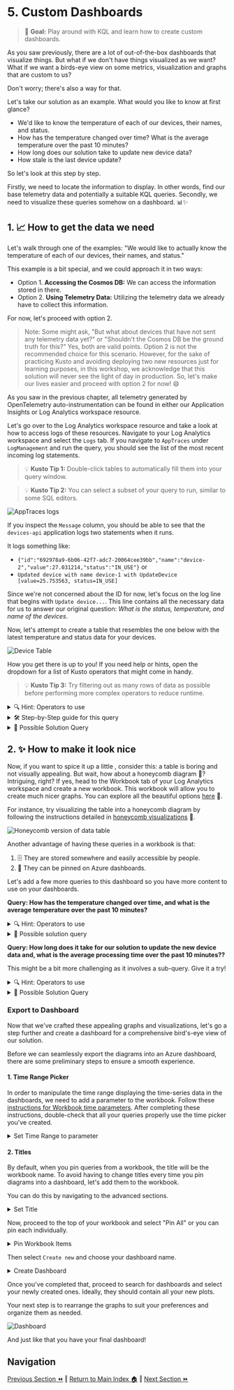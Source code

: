 # 5. Custom Dashboards

> 🎯 **Goal:** Play around with KQL and learn how to create custom dashboards.

As you saw previously, there are a lot of out-of-the-box dashboards that visualize things. But what if we don't have things visualized as we want? What if we want a birds-eye view on some metrics, visualization and graphs that are custom to us?

Don't worry; there's also a way for that.

Let's take our solution as an example. What would you like to know at first glance?

- We'd like to know the temperature of each of our devices, their names, and status.
- How has the temperature changed over time? What is the average temperature over the past 10 minutes?
- How long does our solution take to update new device data?
- How stale is the last device update?

So let's look at this step by step.

Firstly, we need to locate the information to display. In other words, find our base telemetry data and potentially a suitable KQL queries.
Secondly, we need to visualize these queries somehow on a dashboard. 📊✨

## 1. 📈 How to get the data we need

Let's walk through one of the examples: "We would like to actually know the temperature of each of our devices, their names, and status."

This example is a bit special, and we could approach it in two ways:

- Option 1. **Accessing the Cosmos DB:** We can access the information stored in there.
- Option 2. **Using Telemetry Data:** Utilizing the telemetry data we already have to collect this information.

For now, let's proceed with option 2.

> Note: Some might ask, "But what about devices that have not sent any telemetry data yet?" or "Shouldn't the Cosmos DB be the ground truth for this?" Yes, both are valid points. Option 2 is not the recommended choice for this scenario. However, for the sake of practicing Kusto and avoiding deploying two new resources just for learning purposes, in this workshop, we acknowledge that this solution will never see the light of day in production. So, let's make our lives easier and proceed with option 2 for now! 😄

As you saw in the previous chapter, all telemetry generated by OpenTelemetry auto-instrumentation can be found in either our Application Insights or Log Analytics workspace resource.

Let's go over to the Log Analytics workspace resource and take a look at how to access logs of these resources.
Navigate to your Log Analytics workspace and select the `Logs` tab. If you navigate to `AppTraces` under `LogManagement` and run the query, you should see the list of the most recent incoming log statements.

> 💡 **Kusto Tip 1:** Double-click tables to automatically fill them into your query window.

> 💡 **Kusto Tip 2:** You can select a subset of your query to run, similar to some SQL editors.

![AppTraces logs](./images/LogAnalytics-logs.jpg)

If you inspect the `Message` column, you should be able to see that the `devices-api` application logs two statements when it runs.

It logs something like:

- `{"id":"692978a9-6b06-42f7-adc7-20064cee39bb","name":"device-2","value":27.031214,"status":"IN_USE"}`
  or
- `Updated device with name device-1 with UpdateDevice [value=25.753563, status=IN_USE]`

Since we're not concerned about the ID for now, let's focus on the log line that begins with `Update device...`. This line contains all the necessary data for us to answer our original question: _What is the status, temperature, and name of the devices_.

Now, let's attempt to create a table that resembles the one below with the latest temperature and status data for your devices.

![Device Table](./images/device-table.jpg)

How you get there is up to you! If you need help or hints, open the dropdown for a list of Kusto operators that might come in handy.

> 💡 **Kusto Tip 3:** Try filtering out as many rows of data as possible before performing more complex operators to reduce runtime.

<details markdown="1">
<summary> 🔍 Hint: Operators to use</summary>

Here are some operations:

- [parse](https://learn.microsoft.com/en-us/azure/data-explorer/kusto/query/parseoperator)
- [where](https://learn.microsoft.com/en-us/azure/data-explorer/kusto/query/whereoperator)
- [summarize](https://learn.microsoft.com/en-us/azure/data-explorer/kusto/query/summarizeoperator)
- [project](https://learn.microsoft.com/en-us/azure/data-explorer/kusto/query/projectoperator)

</details>

<details markdown="1">
<summary> 🛠️ Step-by-Step guide for this query</summary>

### Step-by-step

If you are, however, unfamiliar with Kusto and already feel lost, not to worry! Open the section below to get a step-by-step guide through this and some additional help.

Else, welcome to the step-by-step guide into your first Kusto query!

So, key things you need to know about a KQL query:

1. Your query should start with a table or dataset.
2. Your operations are separated by a pipe `|`.
3. If you use variables in the query editor, ensure there are no empty lines, and all variable assignments end with a semicolon `;`.

Following these three steps, you should be mostly good, although the query editor is known for cryptic error messages.

Now let's start with the actual query.

#### 1. Prepare data

First, we would like to extend our existing data table with three new columns: `temp`, `status`, and `deviceName`. This can be achieved by using the `parse` operator.

```kql
AppTraces
| parse Message with "Updated device with name " deviceName: string " with UpdateDevice [value=" temp: real ", status=" status: string "]"
```

Some of you might now realize that this might not be the most effective way to do this and could cause a lot of empty fields in the three new columns. By adding a filter before parsing, we can ensure that only the rows we care about are parsed.

```kql
AppTraces
| where Message startswith "Updated device with name"
| parse Message with "Updated device with name " deviceName: string " with UpdateDevice [value=" temp: real ", status=" status: string "]"
```

> Kusto Tip 4: When filtering, you have multiple options, e.g., `startswith`, `contains`, `has`, etc. Some are more efficient than others, especially for large data. Check this handy guide on how to optimize your query: [Best practices for Kusto Query Language queries](https://learn.microsoft.com/en-us/azure/data-explorer/kusto/query/best-practices)

#### 2. Get one dataset for each device

Now that we have each temperature change in our resulting table, we only care about the latest for each device. To achieve this, KQL has a handy operator called `summarize`. It allows you to aggregate your input given an aggregation function by group expressions.

In our case, we want to aggregate the latest values for each device name we have. Using the `arg_max(TimeGenerated,*)` aggregation function and selecting `deviceName` as our group expression:

```kql
AppTraces
| where Message startswith "Updated device with name"
| parse Message with "Updated device with name " deviceName: string " with UpdateDevice [value=" temp: real ", status=" status: string "]"
| summarize arg_max(TimeGenerated, *) by deviceName
```

#### 3. Clean up

We're nearly there! Our table looks rather cluttered with information we don't really care about. To clean this up, you can use the `project` operator and define the columns we want to keep.
Add the below line to your query and you are done.

```kql
| project deviceName, status, temp
```

</details>

<details markdown="1">
<summary> 🔦 Possible Solution Query</summary>

```kql
AppTraces
| where Message startswith "Updated device with name"
| parse Message with "Updated device with name " deviceName: string " with UpdateDevice [value=" temp: real ", status=" status: string "]"
| summarize arg_max(TimeGenerated, *) by deviceName
| project deviceName, status, temp
```

</details>

## 2. ✨ How to make it look nice

Now, if you want to spice it up a little , consider this: a table is boring and not visually appealing.
 But wait, how about a honeycomb diagram 🍯? Intriguing, right?
If yes, head to the Workbook tab of your Log Analytics workspace and create a new workbook. This workbook will allow you to create much nicer graphs. You can explore all the beautiful options [here](https://learn.microsoft.com/en-us/azure/azure-monitor/visualize/workbooks-visualizations) 🎨.

For instance, try visualizing the table into a honeycomb diagram by following the instructions detailed in [honeycomb visualizations](https://learn.microsoft.com/en-us/azure/azure-monitor/visualize/workbooks-honey-comb) 🐝.

![Honeycomb version of data table](./images/honeycomb-data-table.jpg)

Another advantage of having these queries in a workbook is that:

1. 🗄️ They are stored somewhere and easily accessible by people.
2. 📌 They can be pinned on Azure dashboards.

Let's add a few more queries to this dashboard so you have more content to use on your dashboards.

**Query: How has the temperature changed over time, and what is the average temperature over the past 10 minutes?**

<details markdown="1">
<summary> 🔍 Hint: Operators to use</summary>

Here are some operations:

- [parse](https://learn.microsoft.com/en-us/azure/data-explorer/kusto/query/parseoperator)
- [where](https://learn.microsoft.com/en-us/azure/data-explorer/kusto/query/whereoperator)
- [summarize](https://learn.microsoft.com/en-us/azure/data-explorer/kusto/query/summarizeoperator)
- [project](https://learn.microsoft.com/en-us/azure/data-explorer/kusto/query/projectoperator)
- [sort](https://learn.microsoft.com/en-us/azure/data-explorer/kusto/query/sort-operator) -[take](https://learn.microsoft.com/en-us/azure/data-explorer/kusto/query/takeoperator)

</details>

<details markdown="1">
<summary> 🔦 Possible solution query</summary>

```kql
AppTraces
| where Message startswith "Updated device with name"
| parse Message with "Updated device with name " deviceName: string " with UpdateDevice [value=" temp: real ", status=" status: string "]"
| project TimeGenerated, deviceName, temp
| summarize Temperature=avg(temp) by bin(TimeGenerated, 10m), deviceName
```

```kql
AppTraces
| where Message startswith "Updated device with name"
| parse Message with "Updated device with name " deviceName: string " with UpdateDevice [value=" temp: real ", status=" status: string "]"
| project TimeGenerated, deviceName, temp
| summarize Temperature=avg(temp) by bin(TimeGenerated, 10m)
| sort by TimeGenerated desc
| take 1
```

</details>

**Query: How long does it take for our solution to update the new device data and, what is the average processing time over the past 10 minutes??**

This might be a bit more challenging as it involves a sub-query. Give it a try!

<details markdown="1">
<summary> 🔍 Hint: Operators to use</summary>

Here are some operations:

- [parse](https://learn.microsoft.com/en-us/azure/data-explorer/kusto/query/parseoperator)
- [where](https://learn.microsoft.com/en-us/azure/data-explorer/kusto/query/whereoperator)
- [summarize](https://learn.microsoft.com/en-us/azure/data-explorer/kusto/query/summarizeoperator)
- [project](https://learn.microsoft.com/en-us/azure/data-explorer/kusto/query/projectoperator)
- [sort](https://learn.microsoft.com/en-us/azure/data-explorer/kusto/query/sort-operator)
- [take](https://learn.microsoft.com/en-us/azure/data-explorer/kusto/query/takeoperator)
- [partition](https://learn.microsoft.com/en-us/azure/data-explorer/kusto/query/partitionoperator)
- [extend](https://learn.microsoft.com/en-us/azure/data-explorer/kusto/query/extendoperator)

</details>

<details markdown="1">
<summary>🔦 Possible Solution Query</summary>

```kql
AppTraces
| where isnotempty(OperationId)
| extend startTime = iif(Message startswith "Received event", TimeGenerated, datetime(null))
| extend endTime = iif(AppRoleName == "devices-api", TimeGenerated, datetime(null))
| partition hint.strategy=native by OperationId (
    summarize startTime = take_any(startTime), endTime = take_any(endTime) by OperationId
    )
| where isnotempty(startTime) and isnotempty(endTime)
| extend delta = (endTime - startTime) / 1s
| project startTime, delta
| summarize avg(delta) by bin(startTime,10m)
| render timechart
```

```kql
AppTraces
| where isnotempty(OperationId)
| extend startTime = iif(Message startswith "Received event", TimeGenerated, datetime(null))
| extend endTime = iif(AppRoleName == "devices-api", TimeGenerated, datetime(null))
| partition hint.strategy=native by OperationId (
    summarize startTime = take_any(startTime), endTime = take_any(endTime) by OperationId
    )
| where isnotempty(startTime) and isnotempty(endTime)
| extend delta = (endTime - startTime) / 1s
| project startTime, delta
| summarize avg(delta) by bin(startTime,10m)
| sort by startTime desc
| take 1
```

</details>

### Export to Dashboard

Now that we've crafted these appealing graphs and visualizations, let's go a step further and create a dashboard for a comprehensive bird's-eye view of our solution.

Before we can seamlessly export the diagrams into an Azure dashboard, there are some preliminary steps to ensure a smooth experience.

#### 1. Time Range Picker

In order to manipulate the time range displaying the time-series data in the dashboards, we need to add a parameter to the workbook. Follow these [instructions for Workbook time parameters](https://learn.microsoft.com/en-us/azure/azure-monitor/visualize/workbooks-time). After completing these instructions, double-check that all your queries properly use the time picker you've created.

<details markdown="1">
<summary>Set Time Range to parameter</summary>

![Time Range](./images/Workbook-timerange.jpg)

</details>

#### 2. Titles

By default, when you pin queries from a workbook, the title will be the workbook name. To avoid having to change titles every time you pin diagrams into a dashboard, let's add them to the workbook.

You can do this by navigating to the advanced sections.

<details markdown="1">
<summary>Set Title</summary>

![Time Range](./images/Workbook-titel.jpg)

</details>

Now, proceed to the top of your workbook and select "Pin All" or you can pin each individually.

<details markdown="1">
<summary>Pin Workbook Items</summary>

![Pin diagrams](./images/Workbook-pin.jpg)

</details>

Then select `Create new` and choose your dashboard name.

<details markdown="1">
<summary>Create Dashboard</summary>

![Pin diagrams](./images/Workbook-create-dashboard.jpg)

</details>

Once you've completed that, proceed to search for dashboards and select your newly created ones. Ideally, they should contain all your new plots.

Your next step is to rearrange the graphs to suit your preferences and organize them as needed.

![Dashboard](./images/Dashboard.jpg)

And just like that you have your final dashboard!

## Navigation

[Previous Section ⏪](../04-vizualisation/README.md) ‖ [Return to Main Index 🏠](../README.md) ‖
[Next Section ⏩️](../05-alert/README.md)
